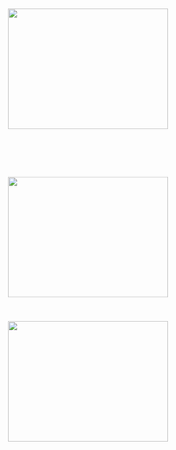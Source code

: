 # <p></p><div class="separator" style="clear: both; text-align: center;"><a href="https://www.highrevenuegate.com/kun68ghei9?key=c3213b32a5f952c9e05dc90880e45913" imageanchor="1" style="margin-left: 1em; margin-right: 1em;" target="_blank"><img border="0" data-original-height="395" data-original-width="524" height="241" src="https://user-images.githubusercontent.com/125279488/224986706-56b063a1-6793-4706-a9bf-faf547cbc5db.jpeg" width="320" /></a></div><br />&nbsp;<p></p>

<p></p><div class="separator" style="clear: both; text-align: center;"><a href="https://www.highrevenuegate.com/kun68ghei9?key=c3213b32a5f952c9e05dc90880e45913" imageanchor="1" style="margin-left: 1em; margin-right: 1em;" target="_blank"><img border="0" data-original-height="395" data-original-width="524" height="241" src="https://user-images.githubusercontent.com/125279488/224986716-8447455e-7838-4d68-a7a5-5b9128aa96f9.jpeg" width="320" /></a></div><br />&nbsp;<p></p>

<p></p><div class="separator" style="clear: both; text-align: center;"><a href="https://www.highrevenuegate.com/kun68ghei9?key=c3213b32a5f952c9e05dc90880e45913" imageanchor="1" style="margin-left: 1em; margin-right: 1em;" target="_blank"><img border="0" data-original-height="395" data-original-width="524" height="241" src="https://user-images.githubusercontent.com/125279488/224986726-0629d344-6ec2-4e72-b10e-7cc0943acf9b.jpg" width="320" /></a></div><br />&nbsp;<p></p>
